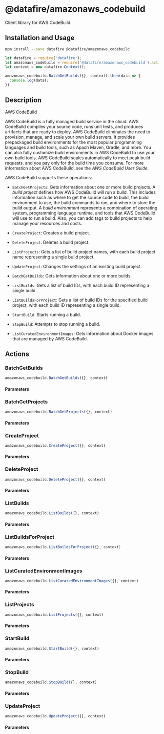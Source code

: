# @datafire/amazonaws_codebuild

Client library for AWS CodeBuild

## Installation and Usage
```bash
npm install --save datafire @datafire/amazonaws_codebuild
```

```js
let datafire = require('datafire');
let amazonaws_codebuild = require('@datafire/amazonaws_codebuild').actions;
let context = new datafire.Context();

amazonaws_codebuild.BatchGetBuilds({}, context).then(data => {
  console.log(data);
})
```

## Description
<fullname>AWS CodeBuild</fullname> <p>AWS CodeBuild is a fully managed build service in the cloud. AWS CodeBuild compiles your source code, runs unit tests, and produces artifacts that are ready to deploy. AWS CodeBuild eliminates the need to provision, manage, and scale your own build servers. It provides prepackaged build environments for the most popular programming languages and build tools, such as Apach Maven, Gradle, and more. You can also fully customize build environments in AWS CodeBuild to use your own build tools. AWS CodeBuild scales automatically to meet peak build requests, and you pay only for the build time you consume. For more information about AWS CodeBuild, see the <i>AWS CodeBuild User Guide</i>.</p> <p>AWS CodeBuild supports these operations:</p> <ul> <li> <p> <code>BatchGetProjects</code>: Gets information about one or more build projects. A <i>build project</i> defines how AWS CodeBuild will run a build. This includes information such as where to get the source code to build, the build environment to use, the build commands to run, and where to store the build output. A <i>build environment</i> represents a combination of operating system, programming language runtime, and tools that AWS CodeBuild will use to run a build. Also, you can add tags to build projects to help manage your resources and costs.</p> </li> <li> <p> <code>CreateProject</code>: Creates a build project.</p> </li> <li> <p> <code>DeleteProject</code>: Deletes a build project.</p> </li> <li> <p> <code>ListProjects</code>: Gets a list of build project names, with each build project name representing a single build project.</p> </li> <li> <p> <code>UpdateProject</code>: Changes the settings of an existing build project.</p> </li> <li> <p> <code>BatchGetBuilds</code>: Gets information about one or more builds.</p> </li> <li> <p> <code>ListBuilds</code>: Gets a list of build IDs, with each build ID representing a single build.</p> </li> <li> <p> <code>ListBuildsForProject</code>: Gets a list of build IDs for the specified build project, with each build ID representing a single build.</p> </li> <li> <p> <code>StartBuild</code>: Starts running a build.</p> </li> <li> <p> <code>StopBuild</code>: Attempts to stop running a build.</p> </li> <li> <p> <code>ListCuratedEnvironmentImages</code>: Gets information about Docker images that are managed by AWS CodeBuild.</p> </li> </ul>

## Actions
### BatchGetBuilds



```js
amazonaws_codebuild.BatchGetBuilds({}, context)
```

#### Parameters

### BatchGetProjects



```js
amazonaws_codebuild.BatchGetProjects({}, context)
```

#### Parameters

### CreateProject



```js
amazonaws_codebuild.CreateProject({}, context)
```

#### Parameters

### DeleteProject



```js
amazonaws_codebuild.DeleteProject({}, context)
```

#### Parameters

### ListBuilds



```js
amazonaws_codebuild.ListBuilds({}, context)
```

#### Parameters

### ListBuildsForProject



```js
amazonaws_codebuild.ListBuildsForProject({}, context)
```

#### Parameters

### ListCuratedEnvironmentImages



```js
amazonaws_codebuild.ListCuratedEnvironmentImages({}, context)
```

#### Parameters

### ListProjects



```js
amazonaws_codebuild.ListProjects({}, context)
```

#### Parameters

### StartBuild



```js
amazonaws_codebuild.StartBuild({}, context)
```

#### Parameters

### StopBuild



```js
amazonaws_codebuild.StopBuild({}, context)
```

#### Parameters

### UpdateProject



```js
amazonaws_codebuild.UpdateProject({}, context)
```

#### Parameters

